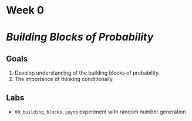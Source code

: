# Week 0
# _Building Blocks of Probability_

## Goals
1. Develop understanding of the building blocks of probability.
2. The importance of thinking conditionally.

## Labs
* `00_building_blocks.ipynb` experiment with random number generation
